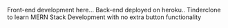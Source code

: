 Front-end development here...
Back-end deployed on heroku..
Tinderclone to learn MERN Stack Development with no extra button functionality
